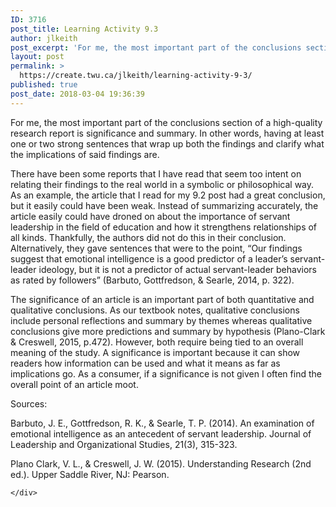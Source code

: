 ```yaml
---
ID: 3716
post_title: Learning Activity 9.3
author: jlkeith
post_excerpt: 'For me, the most important part of the conclusions section of a high-quality research report is significance and summary. In other words, having at least one or two strong sentences that wrap up both the findings and clarify what the implications of said findings are. There have been some reports that I have read that [&hellip;]'
layout: post
permalink: >
  https://create.twu.ca/jlkeith/learning-activity-9-3/
published: true
post_date: 2018-03-04 19:36:39
---
```

For me, the most important part of the conclusions section of a high-quality research report is significance and summary. In other words, having at least one or two strong sentences that wrap up both the findings and clarify what the implications of said findings are.

There have been some reports that I have read that seem too intent on relating their findings to the real world in a symbolic or philosophical way. As an example, the article that I read for my 9.2 post had a great conclusion, but it easily could have been weak. Instead of summarizing accurately, the article easily could have droned on about the importance of servant leadership in the field of education and how it strengthens relationships of all kinds. Thankfully, the authors did not do this in their conclusion. Alternatively, they gave sentences that were to the point, “Our findings suggest that emotional intelligence is a good predictor of a leader’s servant-leader ideology, but it is not a predictor of actual servant-leader behaviors as rated by followers” (Barbuto, Gottfredson, &amp; Searle, 2014, p. 322).

The significance of an article is an important part of both quantitative and qualitative conclusions. As our textbook notes, qualitative conclusions include personal reflections and summary by themes whereas qualitative conclusions give more predictions and summary by hypothesis (Plano-Clark &amp; Creswell, 2015, p.472). However, both require being tied to an overall meaning of the study. A significance is important because it can show readers how information can be used and what it means as far as implications go. As a consumer, if a significance is not given I often find the overall point of an article moot.

Sources:

Barbuto, J. E., Gottfredson, R. K., &amp; Searle, T. P. (2014). An examination of emotional intelligence as an antecedent of servant leadership. Journal of Leadership and Organizational Studies, 21(3), 315-323.

Plano Clark, V. L., &amp; Creswell, J. W. (2015). Understanding Research (2nd ed.). Upper Saddle River, NJ: Pearson.

<div id="themify_builder_content-105" data-postid="105" class="themify_builder_content themify_builder_content-105 themify_builder">

    </div>

<!-- /themify_builder_content -->